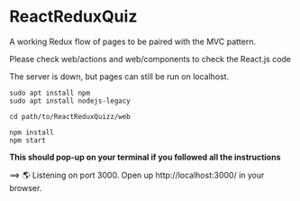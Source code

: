 # ReactReduxQuiz

A working Redux flow of pages to be paired with the MVC pattern.

Please check web/actions and web/components to check the React.js code

The server is down, but pages can still be run on localhost.

```
sudo apt install npm
sudo apt install nodejs-legacy 

cd path/to/ReactReduxQuizz/web

npm install
npm start
```

**This should pop-up on your terminal if you followed all the instructions**

==> 🌎  Listening on port 3000. Open up http://localhost:3000/ in your browser.
